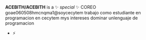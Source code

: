 


**ACEBITH/ACEBITH** is a ✨ _special_ ✨ 
COREO goae060508hmcnqma1@soycecytem
trabajo como estudiante en programacion en cecytem 
mys intereses dominar unlenguaje de programacion 

- ⚡ 

